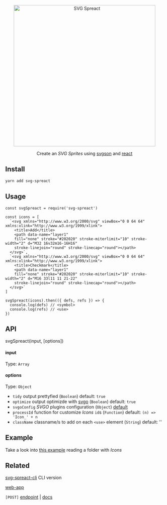 <p align="center">
  <img alt="SVG Spreact" title="SVG Spreact" src="https://cdn.rawgit.com/elrumordelaluz/svg-spreact/2b58118b/logo.svg" width="450">
</p>

<p align="center">
  Create an <em>SVG Sprites</em> using <a href="https://github.com/elrumordelaluz/svgson-next">svgson</a> and <a href="https://reactjs.org/">react</a>
</p>

## Install

```zsh
yarn add svg-spreact
```

## Usage

```
const svgSpreact = require('svg-spreact')

const icons = [
  `<svg xmlns="http://www.w3.org/2000/svg" viewBox="0 0 64 64" xmlns:xlink="http://www.w3.org/1999/xlink">
    <title>Add</title>
    <path data-name="layer1"
    fill="none" stroke="#202020" stroke-miterlimit="10" stroke-width="2" d="M32 16v32m16-16H16"
    stroke-linejoin="round" stroke-linecap="round"></path>
  </svg>`,
  `<svg xmlns="http://www.w3.org/2000/svg" viewBox="0 0 64 64" xmlns:xlink="http://www.w3.org/1999/xlink">
    <title>Checkmark</title>
    <path data-name="layer1"
    fill="none" stroke="#202020" stroke-miterlimit="10" stroke-width="2" d="M16 33l11 11 21-22"
    stroke-linejoin="round" stroke-linecap="round"></path>
  </svg>`
]

svgSpreact(icons).then(({ defs, refs }) => {
  console.log(defs) // <symbol>
  console.log(refs) // <use>
})
```

## API

svgSpreact(input, [options])

#### input

Type: `Array`

#### options

Type: `Object`

* `tidy` output prettyfied (`Boolean`) default: `true`
* `optimize` output optimizde with [svgo](https://github.com/svg/svgo/) (`Boolean`) default: `true`
* `svgoConfig` _SVGO_ plugins configuration (`Object`) [default](https://github.com/elrumordelaluz/svg-spreact/blob/master/index.js#L25-L45)
* `processId` function for customize _Icons_ `id`s (`Function`) default: `(n) => 'Icon_' + n`
* `className` classname/s to add on each `<use>` element (`String`) default: ''

## Example

Take a look into [this example](https://github.com/elrumordelaluz/svg-spreact/blob/master/example.js) reading a folder with _Icons_

## Related

[svg-spreact-cli](https://github.com/elrumordelaluz/svg-spreact-cli) CLI version

[web-app](https://svgsprit.es)

`[POST]` [endpoint](https://svgsprit.es/api) | [docs](https://github.com/elrumordelaluz/micro-svg-spreact)
